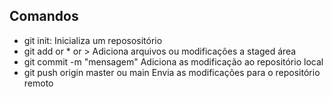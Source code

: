 ## Comandos

- git init:
    Inicializa um reposositório
- git add <file name> or * or > 
    Adiciona arquivos ou modificações a staged área
- git commit -m "mensagem"
    Adiciona as modificação ao repositório local
- git push origin master ou main
    Envia as modificações para o repositório remoto